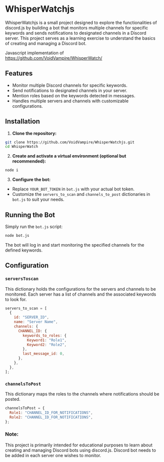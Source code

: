 # WhisperWatchjs

WhisperWatchjs is a small project designed to explore the functionalities of discord.js by building a bot that monitors multiple channels for specific keywords and sends notifications to designated channels in a Discord server. This project serves as a learning exercise to understand the basics of creating and managing a Discord bot.

Javascript implementation of https://github.com/VoidVampire/WhisperWatch/

## Features

- Monitor multiple Discord channels for specific keywords.
- Send notifications to designated channels in your server.
- Mention roles based on the keywords detected in messages.
- Handles multiple servers and channels with customizable configurations.

## Installation

1. **Clone the repository:**

```bash
git clone https://github.com/VoidVampire/WhisperWatchjs.git
cd WhisperWatch
```

2. **Create and activate a virtual environment (optional but recommended):**

```bash
node i
```

3. **Configure the bot:**

- Replace `YOUR_BOT_TOKEN` in `bot.js` with your actual bot token.
- Customize the `servers_to_scan` and `channels_to_post` dictionaries in `bot.js` to suit your needs.

## Running the Bot

Simply run the `bot.js` script:

```bash
node bot.js
```

The bot will log in and start monitoring the specified channels for the defined keywords.

## Configuration

### `serversToscan`

This dictionary holds the configurations for the servers and channels to be monitored. Each server has a list of channels and the associated keywords to look for.

```javascript
servers_to_scan = [
  {
    id: "SERVER_ID",
    name: "Server Name",
    channels: {
      CHANNEL_ID: {
        keywords_to_roles: {
          Keyword1: "Role1",
          Keyword2: "Role2",
        },
        last_message_id: 0,
      },
    },
  },
];
```

### `channelsToPost`

This dictionary maps the roles to the channels where notifications should be posted.

```javascript
channelsToPost = {
  Role1: "CHANNEL_ID_FOR_NOTIFICATIONS",
  Role2: "CHANNEL_ID_FOR_NOTIFICATIONS",
};
```

### Note:

This project is primarily intended for educational purposes to learn about creating and managing Discord bots using discord.js.
Discord bot needs to be added in each server one wishes to monitor.
